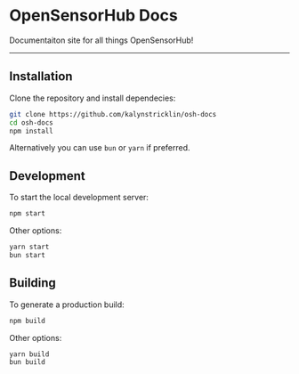 # OpenSensorHub Docs 

Documentaiton site for all things OpenSensorHub!

---

## Installation
Clone the repository and install dependecies:

```bash
git clone https://github.com/kalynstricklin/osh-docs
cd osh-docs
npm install
```
Alternatively you can use `bun` or `yarn` if preferred.

## Development
To start the local development server:
```bash
npm start
```

Other options:
```bash
yarn start
bun start
```
 
## Building
To generate a production build: 
```bash
npm build
```

Other options:
```bash
yarn build
bun build
```







